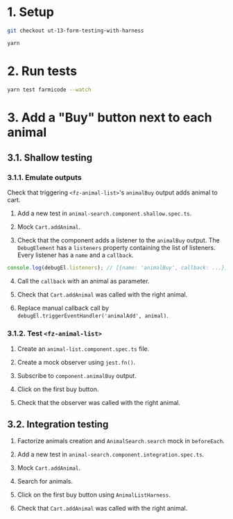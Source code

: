 # 1. Setup

```sh
git checkout ut-13-form-testing-with-harness

yarn
```

# 2. Run tests

```sh
yarn test farmicode --watch
```

# 3. Add a "Buy" button next to each animal

## 3.1. Shallow testing

### 3.1.1. Emulate outputs

Check that triggering `<fz-animal-list>`'s `animalBuy` output adds animal to cart.

1. Add a new test in `animal-search.component.shallow.spec.ts`.

2. Mock `Cart.addAnimal`.

3. Check that the component adds a listener to the `animalBuy` output.
   The `DebugElement` has a `listeners` property containing the list of listeners. Every listener has a `name` and a `callback`.

```typescript
console.log(debugEl.listeners); // [{name: 'animalBuy', callback: ...}]
```

4. Call the `callback` with an animal as parameter.

5. Check that `Cart.addAnimal` was called with the right animal.

6. Replace manual callback call by `debugEl.triggerEventHandler('animalAdd', animal)`.

### 3.1.2. Test `<fz-animal-list>`

1. Create an `animal-list.component.spec.ts` file.

2. Create a mock observer using `jest.fn()`.

3. Subscribe to `component.animalBuy` output.

4. Click on the first buy button.

5. Check that the observer was called with the right animal.

## 3.2. Integration testing

1. Factorize animals creation and `AnimalSearch.search` mock in `beforeEach`.

2. Add a new test in `animal-search.component.integration.spec.ts`.

3. Mock `Cart.addAnimal`.

4. Search for animals.

5. Click on the first buy button using `AnimalListHarness`.

6. Check that `Cart.addAnimal` was called with the right animal.
